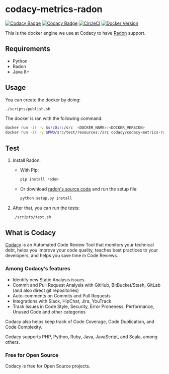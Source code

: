 # codacy-metrics-radon

[![Codacy Badge](https://api.codacy.com/project/badge/Grade/7d43dedda0df444c99c7b0421f1099f4)](https://www.codacy.com/app/Codacy/codacy-metrics-radon?utm_source=github.com&amp;utm_medium=referral&amp;utm_content=codacy/codacy-metrics-radon&amp;utm_campaign=Badge_Grade)
[![Codacy Badge](https://api.codacy.com/project/badge/Coverage/7d43dedda0df444c99c7b0421f1099f4)](https://www.codacy.com/app/Codacy/codacy-metrics-radon?utm_source=github.com&utm_medium=referral&utm_content=codacy/codacy-metrics-radon&utm_campaign=Badge_Coverage)
[![CircleCI](https://circleci.com/gh/codacy/codacy-metrics-radon.svg?style=svg)](https://circleci.com/gh/codacy/codacy-metrics-radon)
[![Docker Version](https://images.microbadger.com/badges/version/codacy/codacy-metrics-radon.svg)](https://microbadger.com/images/codacy/codacy-metrics-radon "Get your own version badge on microbadger.com")

This is the docker engine we use at Codacy to have [Radon](https://github.com/rubik/radon) support.

## Requirements

* Python
* Radon
* Java 8+

## Usage

You can create the docker by doing:

```bash
./scripts/publish.sh
```

The docker is ran with the following command:

```bash
docker run -it -v $srcDir:/src  <DOCKER_NAME>:<DOCKER_VERSION>
docker run -it -v $PWD/src/test/resources:/src codacy/codacy-metrics-radon:latest
```

## Test

1) Install Radon:

    * With Pip:
    
        ```bash
        pip install radon
        ```

    * Or download [radon's source code](https://github.com/rubik/radon) and run the setup file:
    
        ```bash
        python setup.py install
        ```

2) After that, you can run the tests:

    ```bash
    ./scripts/test.sh
    ```

## What is Codacy

[Codacy](https://www.codacy.com/) is an Automated Code Review Tool that monitors your technical debt, helps you improve your code quality, teaches best practices to your developers, and helps you save time in Code Reviews.

### Among Codacy’s features

- Identify new Static Analysis issues
- Commit and Pull Request Analysis with GitHub, BitBucket/Stash, GitLab (and also direct git repositories)
- Auto-comments on Commits and Pull Requests
- Integrations with Slack, HipChat, Jira, YouTrack
- Track issues in Code Style, Security, Error Proneness, Performance, Unused Code and other categories

Codacy also helps keep track of Code Coverage, Code Duplication, and Code Complexity.

Codacy supports PHP, Python, Ruby, Java, JavaScript, and Scala, among others.

### Free for Open Source

Codacy is free for Open Source projects.

